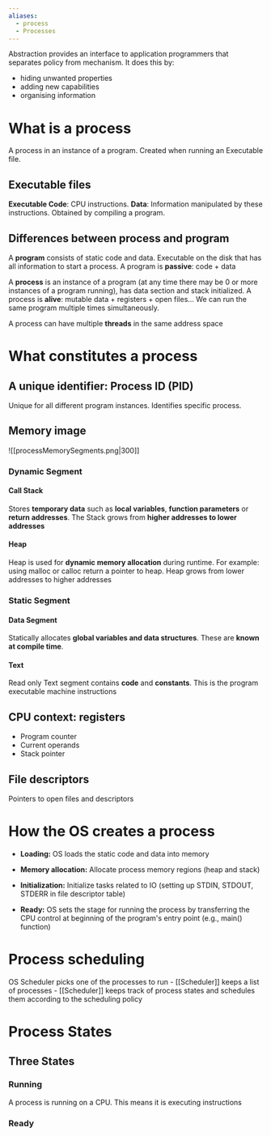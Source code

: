 ```yaml
---
aliases:
  - process
  - Processes
---
```

Abstraction provides an interface to application programmers that separates policy from mechanism.
It does this by:
- hiding unwanted properties
- adding new capabilities
- organising information

# What is a process
A process in an instance of a program. Created when running an Executable file.
## Executable files
**Executable Code**: CPU instructions.
**Data**: Information manipulated by these instructions.
Obtained by compiling a program.
## Differences between process and program
A **program** consists of static code and data. Executable on the disk that has all information to start a process.
A program is **passive**: code + data

A **process** is an instance of a program (at any time there may be 0 or more instances of a program running), has data section and stack initialized.
A process is **alive**: mutable data + registers + open files...
We can run the same program multiple times simultaneously.

A process can have multiple **threads** in the same address space
# What constitutes a process
## A unique identifier: Process ID (PID)
Unique for all different program instances. Identifies specific process.

## Memory image

![[processMemorySegments.png|300]]

### Dynamic Segment
#### Call Stack
Stores **temporary data** such as **local variables**, **function parameters** or **return addresses**.
The Stack grows from **higher addresses to lower addresses**
#### Heap

Heap is used for **dynamic memory allocation** during runtime. For example: using malloc or calloc return a pointer to heap. Heap grows from lower addresses to higher addresses

### Static Segment
#### Data Segment
Statically allocates **global variables and data structures**. These are **known at compile time**.
#### Text
Read only Text segment contains **code** and **constants**. This is the program executable machine instructions


## CPU context: registers
- Program counter
- Current operands
- Stack pointer

## File descriptors
Pointers to open files and descriptors

# How the OS creates a process

- **Loading:** OS loads the static code and data into memory

- **Memory allocation:** Allocate process memory regions (heap and stack)

- **Initialization:** Initialize tasks related to IO (setting up STDIN, STDOUT, STDERR in file descriptor table)

- **Ready:** OS sets the stage for running the process by transferring the CPU control at beginning of the program's entry point (e.g., main() function)




# Process scheduling
OS Scheduler picks one of the processes to run
	- [[Scheduler]] keeps a list of processes
	- [[Scheduler]] keeps track of process states and schedules them according to the scheduling policy

# Process States
## Three States

### Running
A process is running on a CPU. This means it is executing instructions

### Ready
